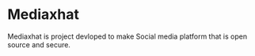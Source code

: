 # Mediaxhat 

Mediaxhat is project devloped to make Social media platform that is open source and secure. 

